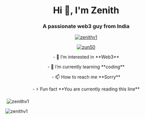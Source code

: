 <h1 align="center">Hi 👋, I'm Zenith</h1>
<h3 align="center">A passionate web3 guy from India</h3>

<p align="center"> <a href="https://github.com/ryo-ma/github-profile-trophy"><img src="https://github-profile-trophy.vercel.app/?username=zenithv1" alt="zenithv1" /></a> </p>

<p align="center"> <a href="https://twitter.com/zun50" target="blank"><img src="https://img.shields.io/twitter/follow/zun50?logo=twitter&style=for-the-badge" alt="zun50" /></a> </p>

<p align="center"> - 👀 I’m interested in **Web3** </p>

<p align="center"> - 🌱 I’m currently learning **coding** </p>

<p align="center"> - 📫 How to reach me **Sorry** </p>

<p align="center"> - ⚡ Fun fact **You are currently reading this line** </p>

<p>&nbsp;<img align="center" src="https://github-readme-stats.vercel.app/api?username=zenithv1&show_icons=true&locale=en" alt="zenithv1" />

<p><img align="center" src="https://github-readme-streak-stats.herokuapp.com/?user=zenithv1&" alt="zenithv1" /></p>
